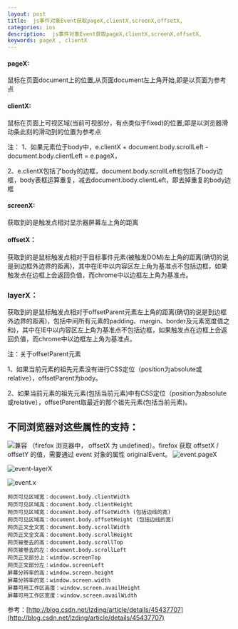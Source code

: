 ```yaml
---
layout: post
title:  js事件对象Event获取pageX,clientX,screenX,offsetX,
categories: ios
description:  js事件对象Event获取pageX,clientX,screenX,offsetX,
keywords: pageX , clientX
---
```



#### pageX:

鼠标在页面document上的位置,从页面document左上角开始,即是以页面为参考点

#### clientX:

鼠标在页面上可视区域(当前可视部分，有点类似于fixed)的位置,即是以浏览器滑动条此刻的滑动到的位置为参考点

注： 
1、如果元素位于body中，e.clientX + document.body.scrollLeft - document.body.clientLeft = e.pageX，

2、e.clientX包括了body的边框，document.body.scrollLeft也包括了body边框，body表框运算重复，减去document.body.clientLeft，即去掉重复的body边框

#### screenX:

获取到的是触发点相对显示器屏幕左上角的距离

#### offsetX：

获取到的是鼠标触发点相对于目标事件元素(被触发DOM)左上角的距离(确切的说是到边框外边界的距离)，其中在IE中以内容区左上角为基准点不包括边框，如果触发点在边框上会返回负值，而chrome中以边框左上角为基准点。

### layerX：

获取到的是鼠标触发点相对于offsetParent元素左上角的距离(确切的说是到边框外边界的距离)，包括中间所有元素的padding、margin、border及元素宽度值之和)，其中在IE中以内容区左上角为基准点不包括边框，如果触发点在边框上会返回负值，而chrome中以边框左上角为基准点。

注：关于offsetParent元素

1、如果当前元素的祖先元素没有进行CSS定位（position为absolute或relative），offsetParent为body。

2、如果当前元素的祖先元素(包括当前元素)中有CSS定位（position为absolute或relative），offsetParent取最近的那个祖先元素(包括当前元素)。

## **不同浏览器对这些属性的支持：**

![兼容](http://upload-images.jianshu.io/upload_images/4263048-4839f9cb471df6b2..png?imageMogr2/auto-orient/strip%7CimageView2/2/w/1240)
（firefox 浏览器中， offsetX 为 undefined）。firefox 获取 offsetX / offsetY 的值，需要通过 event 对象的属性 originalEvent。
![event.pageX](http://upload-images.jianshu.io/upload_images/4263048-a7bc0f2227327bde..jpg?imageMogr2/auto-orient/strip%7CimageView2/2/w/1240)

![event-layerX](https://upload-images.jianshu.io/upload_images/4263048-b71369a0d1fa7bdb.jpg?imageMogr2/auto-orient/strip%7CimageView2/2/w/1240)


![event.x](http://upload-images.jianshu.io/upload_images/4263048-4d8eda21c064ca7d..jpg?imageMogr2/auto-orient/strip%7CimageView2/2/w/1240)

```
网页可见区域宽：document.body.clientWidth 
网页可见区域高：document.body.clientHeight 
网页可见区域宽：document.body.offsetWidth (包括边线的宽) 
网页可见区域高：document.body.offsetHeight (包括边线的宽) 
网页正文全文宽：document.body.scrollWidth 
网页正文全文高：document.body.scrollHeight 
网页被卷去的高：document.body.scrollTop 
网页被卷去的左：document.body.scrollLeft 
网页正文部分上：window.screenTop 
网页正文部分左：window.screenLeft 
屏幕分辨率的高：window.screen.height 
屏幕分辨率的宽：window.screen.width 
屏幕可用工作区高度：window.screen.availHeight 
屏幕可用工作区宽度：window.screen.availWidth
```

参考：[http://blog.csdn.net/lzding/article/details/45437707](http://blog.csdn.net/lzding/article/details/45437707)
